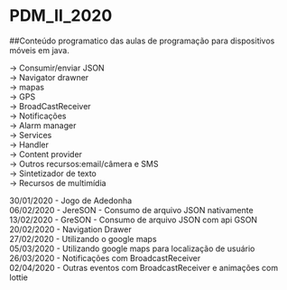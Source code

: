 # PDM_II_2020

##Conteúdo programatico das aulas de programação para dispositivos móveis em java.

-> Consumir/enviar JSON<br/>
-> Navigator drawner<br/>
-> mapas<br/>
-> GPS<br/>
-> BroadCastReceiver<br/>
-> Notificações<br/>
-> Alarm manager<br/>
-> Services<br/>
-> Handler<br/>
-> Content provider<br/>
-> Outros recursos:email/câmera e SMS<br/>
-> Sintetizador de texto<br/>
-> Recursos de multimídia<br/>

30/01/2020 - Jogo de Adedonha<br/>
06/02/2020 - JereSON - Consumo de arquivo JSON nativamente<br/>
13/02/2020 - GreSON - Consumo de arquivo JSON com api GSON<br/>
20/02/2020 - Navigation Drawer<br/>
27/02/2020 - Utilizando o google maps<br/>
05/03/2020 - Utilizando google maps para localização de usuário<br/> 
26/03/2020 - Notificações com BroadcastReceiver<br/>
02/04/2020 - Outras eventos com BroadcastReceiver e animações com lottie<br/>
